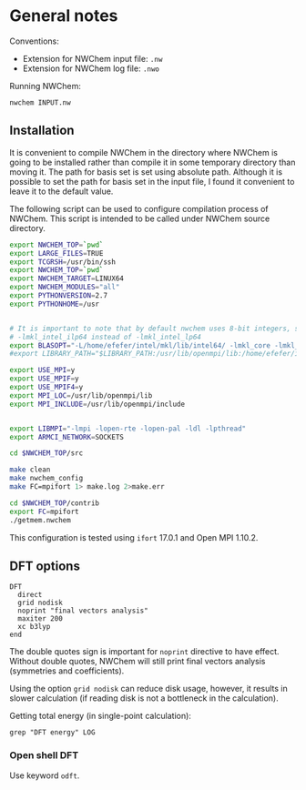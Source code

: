 # General notes

Conventions:

- Extension for NWChem input file: `.nw`
- Extension for NWChem log file: `.nwo`

Running NWChem:
```
nwchem INPUT.nw
```

## Installation

It is convenient to compile NWChem in the directory where NWChem is going to
be installed rather than compile it in some temporary directory than moving it.
The path for basis set is set using absolute path. Although it is possible to
set the path for basis set in the input file, I found it convenient to leave it
to the default value.


The following script can be used to configure compilation process of NWChem.
This script is intended to be called under NWChem source directory.

```bash
export NWCHEM_TOP=`pwd`
export LARGE_FILES=TRUE
export TCGRSH=/usr/bin/ssh
export NWCHEM_TOP=`pwd`
export NWCHEM_TARGET=LINUX64
export NWCHEM_MODULES="all"
export PYTHONVERSION=2.7
export PYTHONHOME=/usr


# It is important to note that by default nwchem uses 8-bit integers, so we need to use
# -lmkl_intel_ilp64 instead of -lmkl_intel_lp64
export BLASOPT="-L/home/efefer/intel/mkl/lib/intel64/ -lmkl_core -lmkl_sequential -lmkl_intel_ilp64"
#export LIBRARY_PATH="$LIBRARY_PATH:/usr/lib/openmpi/lib:/home/efefer/intel/mkl/lib/intel64/"

export USE_MPI=y
export USE_MPIF=y
export USE_MPIF4=y
export MPI_LOC=/usr/lib/openmpi/lib
export MPI_INCLUDE=/usr/lib/openmpi/include


export LIBMPI="-lmpi -lopen-rte -lopen-pal -ldl -lpthread"
export ARMCI_NETWORK=SOCKETS

cd $NWCHEM_TOP/src

make clean
make nwchem_config
make FC=mpifort 1> make.log 2>make.err

cd $NWCHEM_TOP/contrib
export FC=mpifort
./getmem.nwchem
```

This configuration is tested using `ifort` 17.0.1 and Open MPI 1.10.2.

## DFT options

```
DFT
  direct
  grid nodisk
  noprint "final vectors analysis"
  maxiter 200
  xc b3lyp
end
```

The double quotes sign is important for `noprint` directive to have effect. Without
double quotes, NWChem will still print final vectors analysis (symmetries and
coefficients).

Using the option `grid nodisk` can reduce disk usage, however, it results in slower
calculation (if reading disk is not a bottleneck in the calculation).

Getting total energy (in single-point calculation):
```
grep "DFT energy" LOG
```

### Open shell DFT

Use keyword `odft`.



